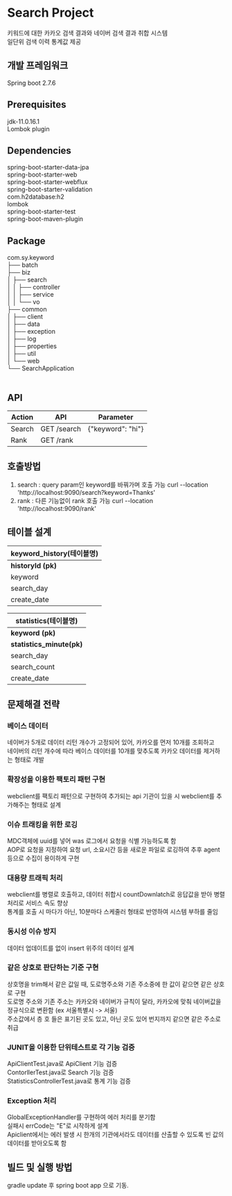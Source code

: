 # Search Project
키워드에 대한 카카오 검색 결과와 네이버 검색 결과 취합 시스템 <br/>
일단위 검색 이력 통계값 제공

## 개발 프레임워크
Spring boot 2.7.6

## Prerequisites
jdk-11.0.16.1 <br/>
Lombok plugin <br/>

## Dependencies
spring-boot-starter-data-jpa <br/>
spring-boot-starter-web <br/>
spring-boot-starter-webflux <br/>
spring-boot-starter-validation <br/>
com.h2database:h2 <br/>
lombok <br/>
spring-boot-starter-test <br/>
spring-boot-maven-plugin <br/>

## Package
com.sy.keyword<br/>
├── batch<br/>
├── biz<br/>
│   ├── search<br/>
│   │   ├── controller<br/>
│   │   ├── service<br/>
│   │   └── vo<br/>
├── common<br/>
│   ├── client<br/>
│   ├── data<br/>
│   ├── exception<br/>
│   ├── log<br/>
│   ├── properties<br/>
│   ├── util<br/>
│   └── web<br/>
└── SearchApplication<br/>
<br/>
## API
|Action|API|Parameter|
|------|------|------|
|Search|GET /search|{"keyword": "hi"}|
|Rank|GET /rank||

## 호출방법
1. search : query param인 keyword를 바꿔가며 호출 가능
curl --location 'http://localhost:9090/search?keyword=Thanks'
2. rank : 다른 기능없이 rank 호출 가능
curl --location 'http://localhost:9090/rank'

## 테이블 설계
|keyword_history(테이블명)|
|------|
|**historyId (pk)**|
|keyword|
|search_day|
|create_date|

|statistics(테이블명)|
|------|
|**keyword (pk)**|
|**statistics_minute(pk)**|
|search_day|
|search_count|
|create_date|

## 문제해결 전략
### 베이스 데이터
네이버가 5개로 데이터 리턴 개수가 고정되어 있어, 카카오를 먼저 10개를 조회하고 </br>
네이버의 리턴 개수에 따라 베이스 데이터를 10개를 맞추도록 카카오 데이터를 제거하는 형태로 개발
### 확장성을 이용한 팩토리 패턴 구현
webclient를 팩토리 패턴으로 구현하여 추가되는 api 기관이 있을 시 webclient를 추가해주는 형태로 설계 </br>
### 이슈 트래킹을 위한 로깅
MDC객체에 uuid를 넣어 was 로그에서 요청을 식별 가능하도록 함 </br>
AOP로 요청을 지정하여 요청 url, 소요시간 등을 새로운 파일로 로깅하여 추후 agent등으로 수집이 용이하게 구현 </br> 
### 대용량 트래픽 처리
webclient를 병렬로 호출하고, 데이터 취합시 countDownlatch로 응답값을 받아 병렬처리로 서비스 속도 향상 </br>
통계를 호출 시 마다가 아닌, 10분마다 스케줄러 형태로 반영하여 시스템 부하를 줄임
### 동시성 이슈 방지
데이터 업데이트를 없이 insert 위주의 데이터 설계
### 같은 상호로 판단하는 기준 구현
상호명을 trim해서 같은 값일 때, 도로명주소와 기존 주소중에 한 값이 같으면 같은 상호로 구현<br/>
도로명 주소와 기존 주소는 카카오와 네이버가 규칙이 달라, 카카오에 맞춰 네이버값을 정규식으로 변환함 (ex 서울특별시 -> 서울) <br/>
주소값에서 층 호 들은 표기된 곳도 있고, 아닌 곳도 있어 번지까지 같으면 같은 주소로 취급 <br/>
### JUNIT을 이용한 단위테스트로 각 기능 검증
ApiClientTest.java로 ApiClient 기능 검증 <br/>
ContorllerTest.java로 Search 기능 검증 <br/>
StatisticsControllerTest.java로 통계 기능 검증
### Exception 처리
GlobalExceptionHandler를 구현하여 에러 처리를 분기함 </br>
실패시 errCode는 "E"로 시작하게 설계 </br>
Apiclient에서는 에러 발생 시 한개의 기관에서라도 데이터를 산출할 수 있도록 빈 값의 데이터를 받아오도록 함
## 빌드 및 실행 방법
gradle update 후 spring boot app 으로 기동.

